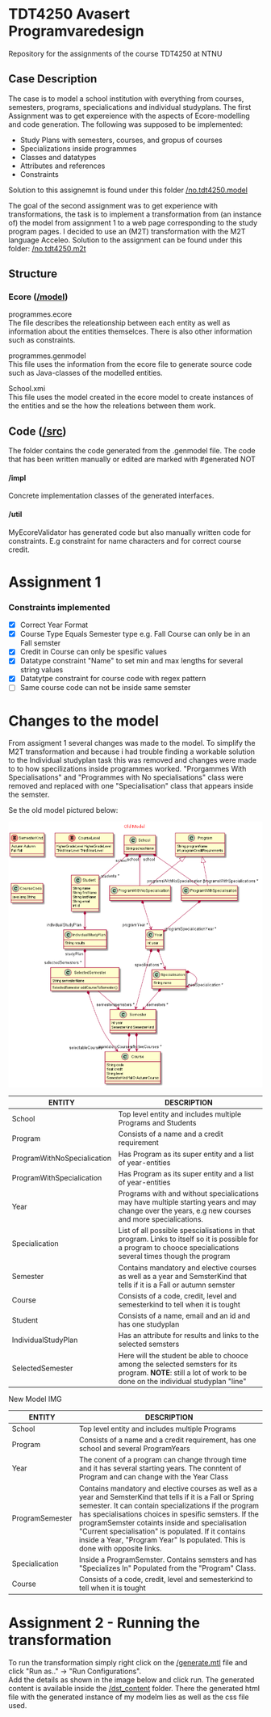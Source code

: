 
# TDT4250 Avasert Programvaredesign

Repository for the assignments of the course TDT4250 at NTNU

## Case Description

The case is to model a school institution with everything from courses, semesters, programs, specialications and individual studyplans.
The first Assignment was to get expereience with the aspects of Ecore-modelling and code generation. The following was supposed to be implemented:

- Study Plans with semesters, courses, and gropus of courses
- Specializations inside programmes
- Classes and datatypes
- Attributes and references
- Constraints

Solution to this assignemnt is found under this folder [/no.tdt4250.model](https://github.com/olaplassen/tdt4250/tree/master/no.tdt4250.model)

The goal of the second assignment was to get experience with transformations, the task is to implement a transformation from (an instance of) the model from assignment 1 to a web page corresponding to the study program pages. I decided to use an (M2T) transformation with the M2T language Acceleo. Solution to the assignment can be found under this folder: [/no.tdt4250.m2t](https://github.com/olaplassen/tdt4250/tree/master/no.tdt4250.m2t)


## Structure

### Ecore ([/model](https://github.com/olaplassen/tdt4250/tree/master/no.tdt4250.model/model))

programmes.ecore <br/>
The file describes the releationship between each entity as well as information about the entities themselces. There is also other information such as constraints. 

programmes.genmodel <br/>
This file uses the information from the ecore file to generate source code such as Java-classes of the modelled entities.

School.xmi<br/>
This file uses the model created in the ecore model to create instances of the entities and se the how the releations between them work.

## Code ([/src](https://github.com/olaplassen/tdt4250/tree/master/no.tdt4250.model/src/tdt4250/programmes))

The folder contains the code generated from the .genmodel file. The code that has been written manually or edited are marked with #generated NOT

#### /impl
Concrete implementation classes of the generated interfaces. 

#### /util
MyEcoreValidator has generated code but also manually written code for constraints. E.g constraint for name characters and for correct course credit.
# Assignment 1

### Constraints implemented

- [x] Correct Year Format
- [x] Course Type Equals Semester type e.g. Fall Course can only be in an Fall semster
- [x] Credit in Course can only be spesific values
- [x] Datatype constraint "Name" to set min and max lengths for several string values
- [x] Datatytpe constraint for course code with regex pattern
- [ ] Same course code can not be inside same semster

# Changes to the model

From assigment 1 several changes was made to the model. To simplify the M2T transformation and because i had trouble finding a workable solution to the Individual studyplan task this was removed and changes were made to to how specilizations inside programmes worked. "Prorgammes With Specialisations" and "Programmes with No specialisations" class were removed and replaced with one  "Specialisation" class that appears inside the semster.

Se the old model pictured below:


![model](https://github.com/olaplassen/tdt4250/blob/master/div/old_model.png)

| ENTITY | DESCRIPTION |
| ------------- | ------------- |
| School  | Top level entity and includes multiple Programs and Students |
| Program  | Consists of a name and a credit requirement  |
| ProgramWithNoSpecialication  | Has Program as its super entity and a list of year-entities  |
| ProgramWithSpecialication  | Has Program as its super entity and a list of year-entities   |
| Year | Programs with and without specialications may have multiple starting years and may change over the years, e.g new courses and more specialications.  |
| Specialication  | List of all possible spescialisations in that program. Links to itself so it is possible for a program to chooce specialications several times though the program |
| Semester  | Contains mandatory and elective courses as well as a year and SemsterKind that tells if it is a Fall or autumn semster |
| Course  | Consists of a code, credit, level and semesterkind to tell when it is tought |
| Student  | Consists of a name, email and an id and has one studyplan  |
| IndividualStudyPlan | Has an attribute for results and links to the selected semsters  |
| SelectedSemester | Here will the student be able to chooce among the selected semsters for its program. <b>NOTE</b>: still a lot of work to be done on the individual studyplan "line"  |

New Model IMG <br/>

| ENTITY | DESCRIPTION |
| ------------- | ------------- |
| School  | Top level entity and includes multiple Programs |
| Program  | Consists of a name and a credit requirement, has one school and several ProgramYears  |
| Year | The conent of a program can change through time and it has several starting years. The conntent of Program and can change with the Year  Class  |
| ProgramSemester  | Contains mandatory and elective courses as well as a year and SemsterKind that tells if it is a Fall or Spring semester. It can contain specializations if the program has specialisations choices in spesific semsters. If the programSemster cotaints inside and specialisation "Current specialisation" is populated. If it contains inside a Year, "Program Year" Is populated. This is done with opposite links. |
| Specialication  | Inside a ProgramSemster. Contains semsters and has "Specializes In" Populated from the "Program" Class. |
| Course  | Consists of a code, credit, level and semesterkind to tell when it is tought |

# Assignment 2 - Running the transformation

To run the transformation simply right click on the [/generate.mtl](https://github.com/olaplassen/tdt4250/blob/master/no.tdt4250.m2t/src/no/tdt4250/m2t/main/generate.mtl) file and click "Run as.." -> "Run Configurations". <br/>
Add the details as shown in the image below and click run. The generated content is available inside the [/dst_content](https://github.com/olaplassen/tdt4250/tree/master/no.tdt4250.m2t/dst_code) folder. There the generated html file with the generated instance of my modelm lies as well as the css file used.

